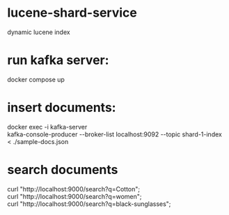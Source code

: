 # lucene-shard-service
 dynamic lucene index
 
# run kafka server:
docker compose up
 
# insert documents:
docker exec -i kafka-server \
  kafka-console-producer --broker-list localhost:9092 --topic shard-1-index < ./sample-docs.json
  
# search documents
curl "http://localhost:9000/search?q=Cotton";</br>
curl "http://localhost:9000/search?q=women";</br>
curl "http://localhost:9000/search?q=black-sunglasses";
